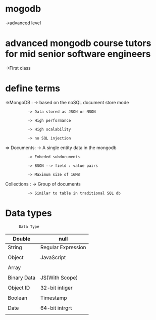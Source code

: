 # mogodb
->advanced level 
# advanced mongodb course tutors for mid senior software engineers

->First class 

# define terms

=>MongoDB :   -> based on the noSQL document store mode

              -> Data stored as JSON or NSON

              -> High performance

              -> High scalability

              -> no SQL injection

=> Documents: -> A single entity data in the mongodb
              
              -> Embeded subdocuments
              
              -> BSON --> field : value pairs
              
              -> Maximum size of 16MB

Collections : -> Group of documents
              
              -> Similar to table in traditional SQL db


               
# Data types 
 
          Data Type                
 
 | Double      |     null           |
 |-------------|--------------------|
 | String      | Regular Expression |
 |             |                    |
 | Object      | JavaScript         |
 |             |                    |
 | Array       |                    |
 |             |                    |
 | Binary Data |JS(With Scope)      |
 |             |                    |
 | Object ID   | 32-bit intiger     |
 |             |                    |
 | Boolean     | Timestamp          |
 |             |                    |
 | Date        | 64-bit intrgrt     |
 |             |                    |